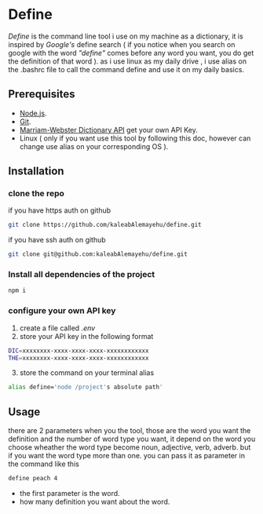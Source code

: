 # Define

_Define_ is the command line tool i use on my machine as a dictionary, it is inspired by _Google's_ define search ( if you notice when you search on google with the word _\"define\"_ comes before any word you want, you do get the definition of that word ).
as i use linux as my daily drive , i use alias on the .bashrc file to call the command define and use it on my daily basics.

## Prerequisites

- [Node.js](https://nodejs.org/).
- [Git](https://git-scm.com/).
- [Marriam-Webster Dictionary API](https://dictionaryapi.com/) get your own API Key.
- Linux ( only if you want use this tool by following this doc, however can change use alias on your corresponding OS ).

## Installation

### clone the repo

if you have https auth on github

```bash
git clone https://github.com/kaleabAlemayehu/define.git
```

if you have ssh auth on github

```bash
git clone git@github.com:kaleabAlemayehu/define.git
```

### Install all dependencies of the project

```bash
npm i

```

### configure your own API key

1. create a file called _.env_
1. store your API key in the following format

```bash
DIC=xxxxxxxx-xxxx-xxxx-xxxx-xxxxxxxxxxxx
THE=xxxxxxxx-xxxx-xxxx-xxxx-xxxxxxxxxxxx
```

3. store the command on your terminal alias

```bash
alias define='node /project's absolute path'
```

## Usage

there are 2 parameters when you the tool, those are the word you want the definition and the number of word type you want, it depend on the word you choose wheather the word type become noun, adjective, verb, adverb. but if you want the word type more than one. you can pass it as parameter in the command like this

```bash
define peach 4
```

- the first parameter is the word.
- how many definition you want about the word.
